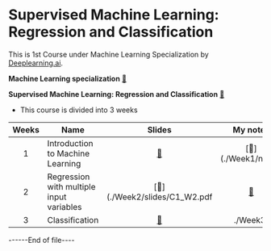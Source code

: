 # Supervised Machine Learning: Regression and Classification
This is 1st Course under Machine Learning Specialization by [Deeplearning.ai](https://www.deeplearning.ai/).

**Machine Learning specialization** [🔗](https://www.coursera.org/specializations/machine-learning-introduction)

**Supervised Machine Learning: Regression and Classification** [🔗](https://www.coursera.org/learn/machine-learning?specialization=machine-learning-introduction)

- This course is divided into 3 weeks

| Weeks | Name                                     | Slides | My notes   |
|:-----:|------------------------------------------|:------:|:----------:|
| 1     | Introduction to Machine Learning         | [🔗](./Week1/slides/andrew_ng_ppt.pdf) | [🔗](./Week1/notes/ | 
| 2     | Regression with multiple input variables | [🔗](./Week2/slides/C1_W2.pdf | [🔗](./Week2/notes/) |
| 3     | Classification                           | [🔗](./Week3/C1_W3.pdf) |./Week3/ | 

------End of file----
